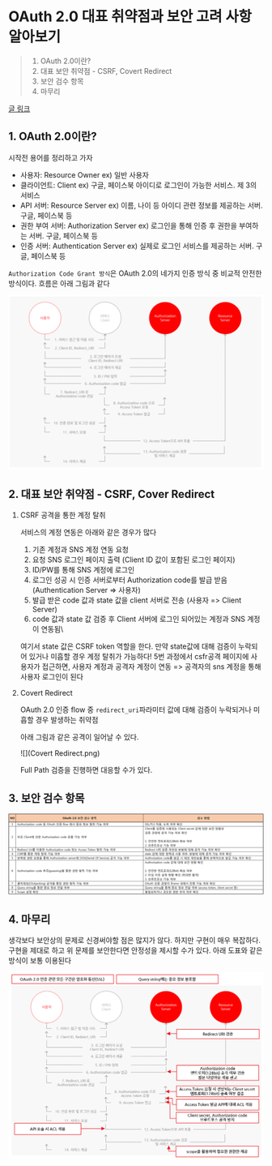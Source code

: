 # OAuth 2.0 대표 취약점과 보안 고려 사항 알아보기

> 1. OAuth 2.0이란?
> 2. 대표 보안 취약점 - CSRF, Covert Redirect
> 3. 보안 검수 항목
> 4. 마무리

[글 링크](https://meetup.toast.com/posts/105)

## 1. OAuth 2.0이란?

시작전 용어를 정리하고 가자

- 사용자: Resource Owner ex) 일반 사용자
- 클라이언트: Client ex) 구글, 페이스북 아이디로 로그인이 가능한 서비스. 제 3의 서비스
- API 서버: Resource Server ex) 이름, 나이 등 아이디 관련 정보를 제공하는 서버. 구글, 페이스북 등
- 권한 부여 서버: Authorization Server ex) 로그인을 통해 인증 후 권한을 부여하는 서버. 구글, 페이스북 등
- 인증 서버: Authentication Server ex) 실제로 로그인 서비스를 제공하는 서버. 구글, 페이스북 등

`Authorization Code Grant 방식`은 OAuth 2.0의 네가지 인증 방식 중 비교적 안전한 방식이다. 흐름은 아래 그림과 같다

![](oauth.png)

## 2. 대표 보안 취약점 - CSRF, Cover Redirect

1. CSRF 공격을 통한 계정 탈취

   서비스의 계정 연동은 아래와 같은 경우가 많다

   1. 기존 계정과 SNS 계정 연동 요청
   2. 요청 SNS 로그인 페이지 출력 (Client ID 값이 포함된 로그인 페이지)
   3. ID/PW를 통해 SNS 계정에 로그인
   4. 로그인 성공 시 인증 서버로부터 Authorization code를 발급 받음 (Authentication Server => 사용자)
   5. 발급 받은 code 값과 state 값을 client 서버로 전송 (사용자 => Client Server)
   6. code 값과 state 값 검증 후 Client 서버에 로그인 되어있는 계정과 SNS 계정이 연동됨\

   여기서 state 값은 CSRF token 역할을 한다. 만약 state값에 대해 검증이 누락되어 있거나 미흡할 경우 계정 탈취가 가능하다! 5번 과정에서 csfr공격 페이지에 사용자가 접근하면, 사용자 계정과 공격자 계정이 연동 => 공격자의 sns 계정을 통해 사용자 로그인이 된다

2. Covert Redirect

   OAuth 2.0 인증 flow 중 `redirect_uri`파라미터 값에 대해 검증이 누락되거나 미흡할 경우 발생하는 취약점

   아래 그림과 같은 공격이 일어날 수 있다.

   ![](Covert Redirect.png)

   Full Path 검증을 진행하면 대응할 수가 있다.

## 3. 보안 검수 항목

![](security.png)

## 4. 마무리

생각보다 보안상의 문제로 신경써야할 점은 많지가 않다. 하지만 구현이 매우 복잡하다. 구현을 제대로 하고 위 문제를 보안한다면 안정성을 제시할 수가 있다. 아래 도표와 같은 방식이 보통 이용된다

![](5(2).png)